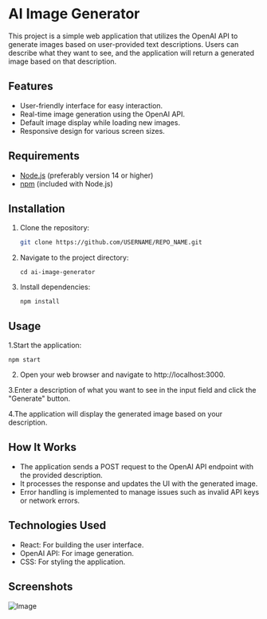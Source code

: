 # AI Image Generator

This project is a simple web application that utilizes the OpenAI API to generate images based on user-provided text descriptions. Users can describe what they want to see, and the application will return a generated image based on that description.

## Features

- User-friendly interface for easy interaction.
- Real-time image generation using the OpenAI API.
- Default image display while loading new images.
- Responsive design for various screen sizes.

## Requirements

- [Node.js](https://nodejs.org/) (preferably version 14 or higher)
- [npm](https://www.npmjs.com/) (included with Node.js)

## Installation

1. Clone the repository:
   ```bash
   git clone https://github.com/USERNAME/REPO_NAME.git

2. Navigate to the project directory:

       cd ai-image-generator

3. Install dependencies:

       npm install

## Usage

1.Start the application:


    npm start
 
2. Open your web browser and navigate to http://localhost:3000.

3.Enter a description of what you want to see in the input field and click the "Generate" button.

4.The application will display the generated image based on your description.


## How It Works
- The application sends a POST request to the OpenAI API endpoint with the provided description.
- It processes the response and updates the UI with the generated image.
- Error handling is implemented to manage issues such as invalid API keys or network errors.

  
## Technologies Used
- React: For building the user interface.
- OpenAI API: For image generation.
- CSS: For styling the application.

  
## Screenshots

![Image](https://github.com/salah-alstre/ai-image-generator/blob/main/src/Components/Assets/ai-image.jpg?raw=true)
